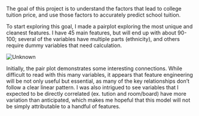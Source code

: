 The goal of this project is to understand the factors that lead to college tuition price, and use those factors to accurately predict school tuition.

To start exploring this goal, I made a pairplot exploring the most unique and cleanest features. I have 45 main features, but will end up with about 90-100; several of the variables have multiple parts (ethnicity), and others require dummy variables that need calculation.

![Unknown](https://user-images.githubusercontent.com/67508938/128088196-d5d09e36-4fcd-4e3c-b144-f2e85f815185.png)

Initially, the pair plot demonstrates some interesting connections. While difficult to read with this many variables, it appears that feature engineering will be not only useful but essential, as many of the key relationships don’t follow a clear linear pattern. 
I was also intrigued to see variables that I expected to be directly correlated (ex. tution and room/board) have more variation than anticipated, which makes me hopeful that this model will not be simply attributable to a handful of features.

